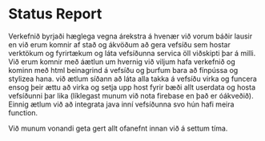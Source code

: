 # Status Report

Verkefnið byrjaði hæglega vegna árekstra á hvenær við vorum báðir lausir en við erum komnir af stað og ákvöðum að gera vefsíðu sem hostar verktökum og fyrirtækum og láta vefsíðunna servica öll viðskipti þar á milli.
Við erum komnir með áætlun um hvernig við viljum hafa verkefnið og kominn með html beinagrind á vefsíðu og þurfum bara að fínpússa og stylizea hana. við ætlum síðann að láta alla takka á vefsíðu virka og funcera ensog þeir ættu að virka og setja upp host fyrir bæði allt userdata og hosta vefsíðunni þar lika (líklegast munum við nota firebase en það er óákveðið). Einnig ætlum við að integrata java inní vefsíðunna svo hún hafi meira function.

Við munum vonandi geta gert allt ofanefnt innan við á settum tíma.

